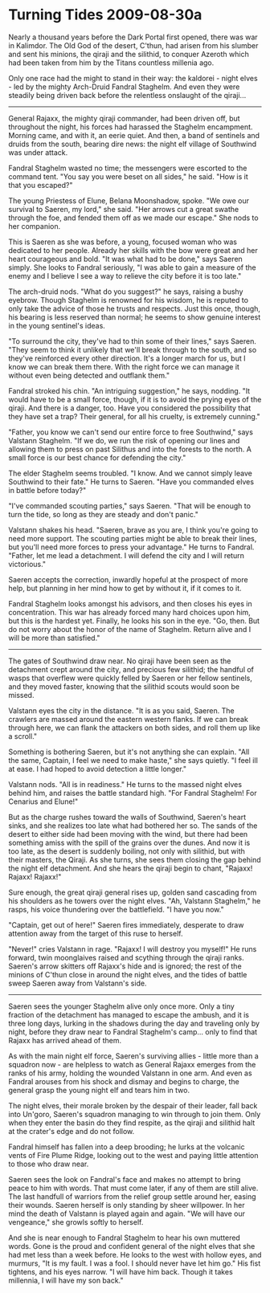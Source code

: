 <!-- TITLE: Turning Tides 2009-08-30a -->
<!-- SUBTITLE: A game log for Turning Tides -->

# Turning Tides 2009-08-30a

Nearly a thousand years before the Dark Portal first opened, there was war in Kalimdor. The Old God of the desert, C'thun, had arisen from his slumber and sent his minions, the qiraji and the silithid, to conquer Azeroth which had been taken from him by the Titans countless millenia ago.

Only one race had the might to stand in their way: the kaldorei - night elves - led by the mighty Arch-Druid Fandral Staghelm. And even they were steadily being driven back before the relentless onslaught of the qiraji...

---

General Rajaxx, the mighty qiraji commander, had been driven off, but throughout the night, his forces had harassed the Staghelm encampment. Morning came, and with it, an eerie quiet. And then, a band of sentinels and druids from the south, bearing dire news: the night elf village of Southwind was under attack.

Fandral Staghelm wasted no time; the messengers were escorted to the command tent. "You say you were beset on all sides," he said. "How is it that you escaped?"

The young Priestess of Elune, Belana Moonshadow, spoke. "We owe our survival to Saeren, my lord," she said. "Her arrows cut a great swathe through the foe, and fended them off as we made our escape." She nods to her companion.

This is Saeren as she was before, a young, focused woman who was dedicated to her people. Already her skills with the bow were great and her heart courageous and bold. "It was what had to be done," says Saeren simply. She looks to Fandral seriously, "I was able to gain a measure of the enemy and I believe I see a way to relieve the city before it is too late."

The arch-druid nods. "What do you suggest?" he says, raising a bushy eyebrow. Though Staghelm is renowned for his wisdom, he is reputed to only take the advice of those he trusts and respects. Just this once, though, his bearing is less reserved than normal; he seems to show genuine interest in the young sentinel's ideas.

"To surround the city, they've had to thin some of their lines," says Saeren. "They seem to think it unlikely that we'll break through to the south, and so they've reinforced every other direction. It's a longer march for us, but I know we can break them there. With the right force we can manage it without even being detected and outflank them."

Fandral stroked his chin. "An intriguing suggestion," he says, nodding. "It would have to be a small force, though, if it is to avoid the prying eyes of the qiraji. And there is a danger, too. Have you considered the possibility that they have set a trap? Their general, for all his cruelty, is extremely cunning."

"Father, you know we can't send our entire force to free Southwind," says Valstann Staghelm. "If we do, we run the risk of opening our lines and allowing them to press on past Silithus and into the forests to the north. A small force is our best chance for defending the city."

The elder Staghelm seems troubled. "I know. And we cannot simply leave Southwind to their fate." He turns to Saeren. "Have you commanded elves in battle before today?"

"I've commanded scouting parties," says Saeren. "That will be enough to turn the tide, so long as they are steady and don't panic."

Valstann shakes his head. "Saeren, brave as you are, I think you're going to need more support. The scouting parties might be able to break their lines, but you'll need more forces to press your advantage." He turns to Fandral. "Father, let me lead a detachment. I will defend the city and I will return victorious."

Saeren accepts the correction, inwardly hopeful at the prospect of more help, but planning in her mind how to get by without it, if it comes to it.

Fandral Staghelm looks amongst his advisors, and then closes his eyes in concentration. This war has already forced many hard choices upon him, but this is the hardest yet. Finally, he looks his son in the eye. "Go, then. But do not worry about the honor of the name of Staghelm. Return alive and I will be more than satisfied."

---

The gates of Southwind draw near. No qiraji have been seen as the detachment crept around the city, and precious few silithid; the handful of wasps that overflew were quickly felled by Saeren or her fellow sentinels, and they moved faster, knowing that the silithid scouts would soon be missed.

Valstann eyes the city in the distance. "It is as you said, Saeren. The crawlers are massed around the eastern western flanks. If we can break through here, we can flank the attackers on both sides, and roll them up like a scroll."

Something is bothering Saeren, but it's not anything she can explain. "All the same, Captain, I feel we need to make haste," she says quietly. "I feel ill at ease. I had hoped to avoid detection a little longer."

Valstann nods. "All is in readiness." He turns to the massed night elves behind him, and raises the battle standard high. "For Fandral Staghelm! For Cenarius and Elune!"

But as the charge rushes toward the walls of Southwind, Saeren's heart sinks, and she realizes too late what had bothered her so. The sands of the desert to either side had been moving with the wind, but there had been something amiss with the spill of the grains over the dunes. And now it is too late, as the desert is suddenly boiling, not only with silithid, but with their masters, the Qiraji. As she turns, she sees them closing the gap behind the night elf detachment. And she hears the qiraji begin to chant, "Rajaxx! Rajaxx! Rajaxx!"

Sure enough, the great qiraji general rises up, golden sand cascading from his shoulders as he towers over the night elves. "Ah, Valstann Staghelm," he rasps, his voice thundering over the battlefield. "I have you now."

"Captain, get out of here!" Saeren fires immediately, desperate to draw attention away from the target of this ruse to herself.

"Never!" cries Valstann in rage. "Rajaxx! I will destroy you myself!" He runs forward, twin moonglaives raised and scything through the qiraji ranks. Saeren's arrow skitters off Rajaxx's hide and is ignored; the rest of the minions of C'thun close in around the night elves, and the tides of battle sweep Saeren away from Valstann's side.

---

Saeren sees the younger Staghelm alive only once more. Only a tiny fraction of the detachment has managed to escape the ambush, and it is three long days, lurking in the shadows during the day and traveling only by night, before they draw near to Fandral Staghelm's camp... only to find that Rajaxx has arrived ahead of them.

As with the main night elf force, Saeren's surviving allies - little more than a squadron now - are helpless to watch as General Rajaxx emerges from the ranks of his army, holding the wounded Valstann in one arm. And even as Fandral arouses from his shock and dismay and begins to charge, the general grasp the young night elf and tears him in two.

The night elves, their morale broken by the despair of their leader, fall back into Un'goro, Saeren's squadron managing to win through to join them. Only when they enter the basin do they find respite, as the qiraji and silithid halt at the crater's edge and do not follow.

Fandral himself has fallen into a deep brooding; he lurks at the volcanic vents of Fire Plume Ridge, looking out to the west and paying little attention to those who draw near.

Saeren sees the look on Fandral's face and makes no attempt to bring peace to him with words. That must come later, if any of them are still alive. The last handfull of warriors from the relief group settle around her, easing their wounds. Saeren herself is only standing by sheer willpower. In her mind the death of Valstann is played again and again. "We will have our vengeance," she growls softly to herself.

And she is near enough to Fandral Staghelm to hear his own muttered words. Gone is the proud and confident general of the night elves that she had met less than a week before. He looks to the west with hollow eyes, and murmurs, "It is my fault. I was a fool. I should never have let him go." His fist tightens, and his eyes narrow. "I will have him back. Though it takes millennia, I will have my son back."